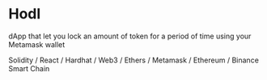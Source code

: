 # Hodl
dApp that let you lock an amount of token for a period of time using your Metamask wallet

Solidity / React / Hardhat / Web3 / Ethers / Metamask / Ethereum / Binance Smart Chain 
